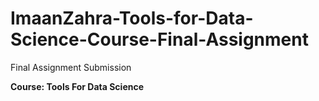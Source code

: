 # ImaanZahra-Tools-for-Data-Science-Course-Final-Assignment
Final Assignment Submission

**Course: Tools For Data Science**
